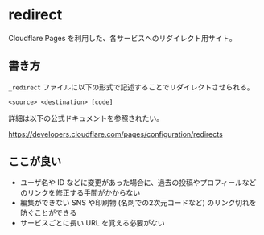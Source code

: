 # redirect

Cloudflare Pages を利用した、各サービスへのリダイレクト用サイト。

## 書き方

`_redirect` ファイルに以下の形式で記述することでリダイレクトさせられる。

```
<source> <destination> [code]
```

詳細は以下の公式ドキュメントを参照されたい。

https://developers.cloudflare.com/pages/configuration/redirects

## ここが良い

 - ユーザ名や ID などに変更があった場合に、過去の投稿やプロフィールなどのリンクを修正する手間がかからない
 - 編集ができない SNS や印刷物 (名刺での2次元コードなど) のリンク切れを防ぐことができる
 - サービスごとに長い URL を覚える必要がない